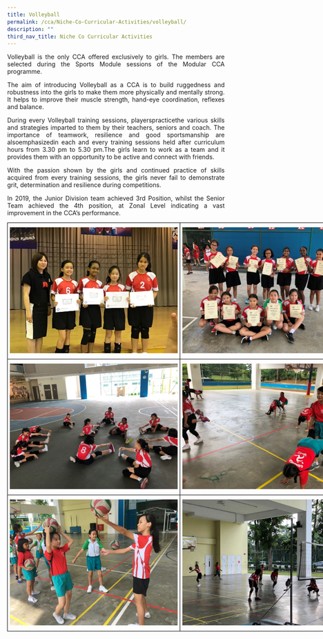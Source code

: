 ```yaml
---
title: Volleyball
permalink: /cca/Niche-Co-Curricular-Activities/volleyball/
description: ""
third_nav_title: Niche Co Curricular Activities
---
```

<p style="text-align:justify">Volleyball is the only CCA offered exclusively to girls. The members are selected during the Sports Module sessions of the Modular CCA programme.

<p style="text-align:justify">The aim of introducing Volleyball as a CCA is to build ruggedness and robustness into the girls to make them more physically and mentally strong. It helps to improve their muscle strength, hand-eye coordination, reflexes and balance.

<p style="text-align:justify">During every Volleyball training sessions, playerspracticethe various skills and strategies imparted to them by their teachers, seniors and coach. The importance of teamwork, resilience and good sportsmanship are alsoemphasizedin each and every training sessions held after curriculum hours from 3.30 pm to 5.30 pm.The girls learn to work as a team and it provides them with an opportunity to be active and connect with friends.

<p style="text-align:justify">With the passion shown by the girls and continued practice of skills acquired from every training sessions, the girls never fail to demonstrate grit, determination and resilience during competitions.

<p style="text-align:justify">In 2019, the Junior Division team achieved 3rd Position, whilst the Senior Team achieved the 4th position, at Zonal Level indicating a vast improvement in the CCA’s performance.

<style type="text/css">
.tg  {border-collapse:collapse;border-spacing:0;margin:0px auto;}
.tg td{border-color:black;border-style:solid;border-width:1px;font-family:Arial, sans-serif;font-size:14px;
  overflow:hidden;padding:10px 5px;word-break:normal;}
.tg th{border-color:black;border-style:solid;border-width:1px;font-family:Arial, sans-serif;font-size:14px;
  font-weight:normal;overflow:hidden;padding:10px 5px;word-break:normal;}
.tg .tg-0lax{text-align:left;vertical-align:top}
</style>
<table class="tg" style="undefined;table-layout: fixed; width: 800px">
<colgroup>
<col style="width: 400px">
<col style="width: 400px">
</colgroup>
<tbody>
  <tr>
    <td class="tg-0lax"><img src="/images/vb1.jpeg"></td>
    <td class="tg-0lax"><img src="/images/vb2.jpeg"></td>
  </tr>
  <tr>
    <td class="tg-0lax"><img src="/images/vb3.jpeg"></td>
    <td class="tg-0lax"><img src="/images/vb4.jpeg"></td>
  </tr>
  <tr>
    <td class="tg-0lax"><img src="/images/vb5.jpeg"></td>
    <td class="tg-0lax"><img src="/images/vb6.jpeg"></td>
  </tr>
</tbody>
</table>